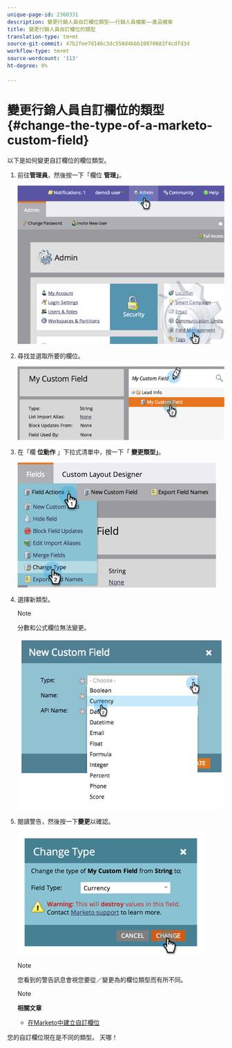 ```yaml
---
unique-page-id: 2360331
description: 變更行銷人員自訂欄位類型——行銷人員檔案——產品檔案
title: 變更行銷人員自訂欄位的類型
translation-type: tm+mt
source-git-commit: 47b2fee7d146c3dc558d4bbb10070683f4cdfd3d
workflow-type: tm+mt
source-wordcount: '113'
ht-degree: 0%

---
```



# 變更行銷人員自訂欄位的類型 {#change-the-type-of-a-marketo-custom-field}

以下是如何變更自訂欄位的欄位類型。

1. 前往**管理員**，然後按一下「欄位 **管理」**。

   ![](assets/image2014-9-18-13-3a4-3a39.png)

1. 尋找並選取所要的欄位。

   ![](assets/image2014-9-18-13-3a4-3a48.png)

1. 在「欄 **位動作** 」下拉式清單中，按一下「 **變更類型」**。

   ![](assets/image2014-9-18-13-3a4-3a57.png)

1. 選擇新類型。

   >[!NOTE]
   >
   >分數和公式欄位無法變更。

   ![](assets/image2015-4-22-9-3a39-3a3.png)

1. 閱讀警告，然後按一下**變更**以確認。

   ![](assets/image2014-9-18-13-3a5-3a23.png)

   >[!NOTE]
   >
   >您看到的警告訊息會視您要從／變更為的欄位類型而有所不同。

   >[!NOTE]
   >
   >**相關文章**
   >
   >    
   >    
   >    * [在Marketo中建立自訂欄位](create-a-custom-field-in-marketo.md)


您的自訂欄位現在是不同的類型。 天哪！